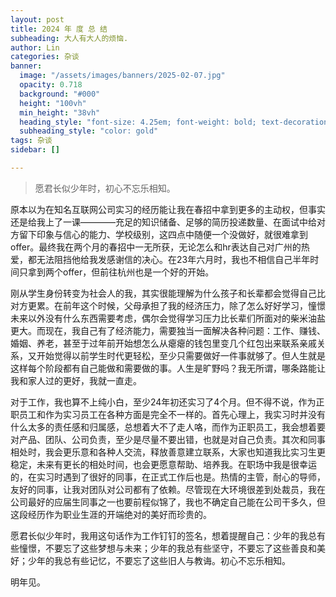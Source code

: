 ```yaml
---
layout: post
title: 2024 年 度 总 结
subheading: 大人有大人的烦恼.
author: Lin
categories: 杂谈
banner:
  image: "/assets/images/banners/2025-02-07.jpg"
  opacity: 0.718
  background: "#000"
  height: "100vh"
  min_height: "38vh"
  heading_style: "font-size: 4.25em; font-weight: bold; text-decoration: underline"
  subheading_style: "color: gold"
tags: 杂谈 
sidebar: []

---
```


> 愿君长似少年时，初心不忘乐相知。

原本以为在知名互联网公司实习的经历能让我在春招中拿到更多的主动权，但事实还是给我上了一课————充足的知识储备、足够的简历投递数量、在面试中给对方留下印象与信心的能力、学校级别，这四点中随便一个没做好，就很难拿到offer。最终我在两个月的春招中一无所获，无论怎么和hr表达自己对广州的热爱，都无法阻挡他给我发感谢信的决心。在23年六月时，我也不相信自己半年时间只拿到两个offer，但前往杭州也是一个好的开始。

刚从学生身份转变为社会人的我，其实很能理解为什么孩子和长辈都会觉得自己比对方更累。在前年这个时候，父母承担了我的经济压力，除了怎么好好学习，憧憬未来以外没有什么东西需要考虑，偶尔会觉得学习压力比长辈们所面对的柴米油盐更大。而现在，我自己有了经济能力，需要独当一面解决各种问题：工作、赚钱、婚姻、养老，甚至于过年前开始想怎么从瘪瘪的钱包里变几个红包出来联系亲戚关系，又开始觉得以前学生时代更轻松，至少只需要做好一件事就够了。但人生就是这样每个阶段都有自己能做和需要做的事。人生是旷野吗？我无所谓，哪条路能让我和家人过的更好，我就一直走。

对于工作，我也算不上纯小白，至少24年初还实习了4个月。但不得不说，作为正职员工和作为实习员工在各种方面是完全不一样的。首先心理上，我实习时并没有什么太多的责任感和归属感，总想着大不了走人咯，而作为正职员工，我会想着要对产品、团队、公司负责，至少是尽量不要出错，也就是对自己负责。其次和同事相处时，我会更乐意和各种人交流，释放善意建立联系，大家也知道我比实习生更稳定，未来有更长的相处时间，也会更愿意帮助、培养我。在职场中我是很幸运的，在实习时遇到了很好的同事，在正式工作后也是。热情的主管，耐心的导师，友好的同事，让我对团队对公司都有了依赖。尽管现在大环境很差到处裁员，我在公司最好的应届生同事之一也要前程似锦了，我也不确定自己能在公司干多久，但这段经历作为职业生涯的开端绝对的美好而珍贵的。

愿君长似少年时，我用这句话作为工作钉钉的签名，想着提醒自己：少年的我总有些憧憬，不要忘了这些梦想与未来；少年的我总有些坚守，不要忘了这些善良和美好；少年的我总有些记忆，不要忘了这些旧人与教诲。初心不忘乐相知。

明年见。